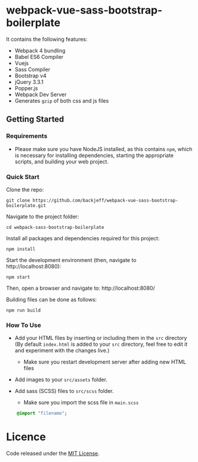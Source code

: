 
# webpack-vue-sass-bootstrap-boilerplate

It contains the following features:

- Webpack 4 bundling
- Babel ES6 Compiler
- Vuejs
- Sass Compiler
- Bootstrap v4
- jQuery 3.3.1
- Popper.js 
- Webpack Dev Server
- Generates `gzip` of both css and js files  

## Getting Started

### Requirements
* Please make sure you have NodeJS installed, as this contains `npm`, which is necessary
for installing dependencies, starting the appropriate scripts, and building your web project.

### Quick Start
Clone the repo:

    git clone https://github.com/backjeff/webpack-vue-sass-bootstrap-boilerplate.git

Navigate to the project folder:

    cd webpack-sass-bootstrap-boilerplate

Install all packages and dependencies required for this project:

    npm install
    
Start the development environment (then, navigate to http://localhost:8080):

    npm start
 
Then, open a browser and navigate to: http://localhost:8080/ 
    
Building files can be done as follows:

    npm run build

### How To Use
* Add your HTML files by inserting or including them in the `src` directory (By default `index.html` is added to your `src` directory, feel free to edit it and 
experiment with the changes live.)
    
    * Make sure you restart development server after adding new HTML files

* Add images to your `src/assets` folder.
* Add sass (SCSS) files to `src/scss` folder.
  * Make sure you import the scss file in `main.scss` 
    
```sass
    @import "filename";
```

# Licence
Code released under the [MIT License](LICENSE.md).
